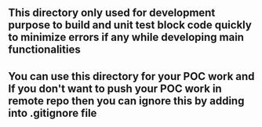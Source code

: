 ## This directory only used for development purpose to build and unit test block code quickly to minimize errors if any while developing main functionalities 

## You can use this directory for your POC work and If you don't want to push your POC work in remote repo then you can ignore this by adding into .gitignore file
